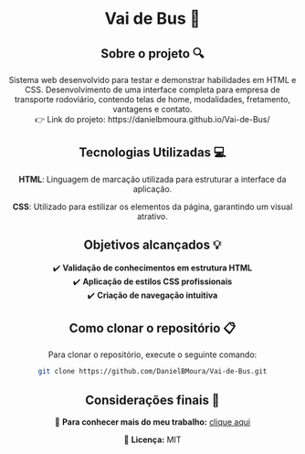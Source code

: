 <div align="center">
<h1 align="center">  Vai de Bus 🚌 </h1>

## Sobre o projeto 🔍

<p align="center">
Sistema web desenvolvido para testar e demonstrar habilidades em HTML e CSS. Desenvolvimento de uma interface completa para empresa de transporte rodoviário, contendo telas de home, modalidades, fretamento,
vantagens e contato.<br>
👉 Link do projeto: https://danielbmoura.github.io/Vai-de-Bus/
</p>

## Tecnologias Utilizadas 💻

**HTML**: Linguagem de marcação utilizada para estruturar a interface da aplicação.

**CSS**: Utilizado para estilizar os elementos da página, garantindo um visual atrativo.  

## Objetivos alcançados 💡  
✔️ **Validação de conhecimentos em estrutura HTML**  
✔️ **Aplicação de estilos CSS profissionais**  
✔️ **Criação de navegação intuitiva**  

## Como clonar o repositório 📋

Para clonar o repositório, execute o seguinte comando:

```bash
git clone https://github.com/DanielBMoura/Vai-de-Bus.git
```

## Considerações finais 📝

🔗 **Para conhecer mais do meu trabalho:** [clique aqui](https://www.linkedin.com/in/daniel-borazo-de-moura-b4a995356/)

📜 **Licença:** MIT

 </div>
